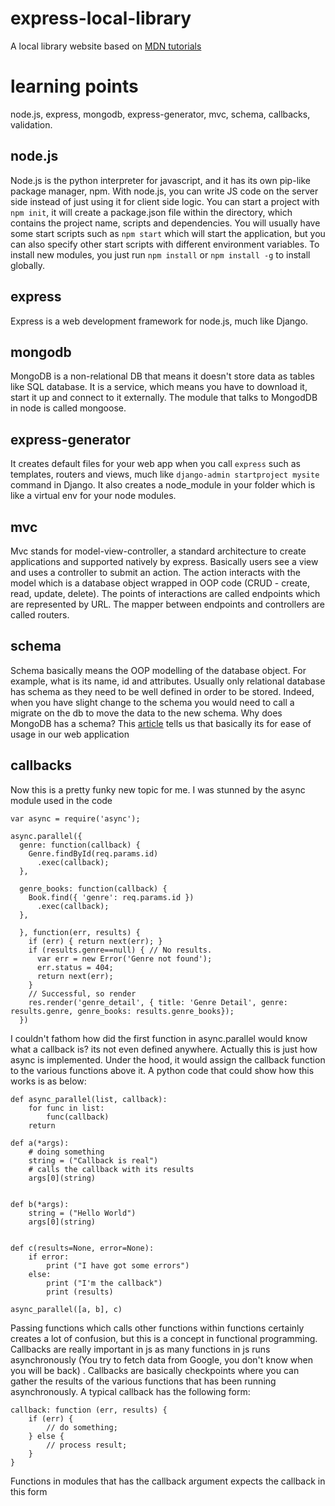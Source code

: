 # express-local-library
A local library website based on [MDN tutorials](https://developer.mozilla.org/en-US/docs/Learn/Server-side/Express_Nodejs/Tutorial_local_library_website)

# learning points
node.js, express, mongodb, express-generator, mvc, schema, callbacks, validation.

## node.js
Node.js is the python interpreter for javascript, and it has its own pip-like package manager, npm. With node.js, you can write JS code on the server side instead of just using it for client side logic. You can start a project with `npm init`, it will create a package.json file within the directory, which contains the project name, scripts and dependencies. You will usually have some start scripts such as `npm start` which will start the application, but you can also specify other start scripts with different environment variables. To install new modules, you just run `npm install` or `npm install -g` to install globally.

## express
Express is a web development framework for node.js, much like Django. 

## mongodb
MongoDB is a non-relational DB that means it doesn't store data as tables like SQL database. It is a service, which means you have to download it, start it up and connect to it externally. The module that talks to MongodDB in node is called mongoose.

## express-generator
It creates default files for your web app when you call `express` such as templates, routers and views, much like `django-admin startproject mysite` command in Django. It also creates a node_module in your folder which is like a virtual env for your node modules.

## mvc
Mvc stands for model-view-controller, a standard architecture to create applications and supported natively by express. Basically users see a view and uses a controller to submit an action. The action interacts with the model which is a database object wrapped in OOP code (CRUD - create, read, update, delete). The points of interactions are called endpoints which are represented by URL. The mapper between endpoints and controllers are called routers.

## schema
Schema basically means the OOP modelling of the database object. For example, what is its name, id and attributes. Usually only relational database has schema as they need to be well defined in order to be stored. Indeed, when you have slight change to the schema you would need to call a migrate on the db to move the data to the new schema. Why does MongoDB has a schema? This [article](http://billpatrianakos.me/blog/2016/07/07/mongodb-and-mongoose-why-define-a-schema/) tells us that basically its for ease of usage in our web application

## callbacks
Now this is a pretty funky new topic for me. I was stunned by the async module used in the code
    
    var async = require('async');
    
    async.parallel({
      genre: function(callback) {
        Genre.findById(req.params.id)
          .exec(callback);
      },

      genre_books: function(callback) {
        Book.find({ 'genre': req.params.id })
          .exec(callback);
      },

      }, function(err, results) {
        if (err) { return next(err); }
        if (results.genre==null) { // No results.
          var err = new Error('Genre not found');
          err.status = 404;
          return next(err);
        }
        // Successful, so render
        res.render('genre_detail', { title: 'Genre Detail', genre: results.genre, genre_books: results.genre_books});
      })
      
I couldn't fathom how did the first function in async.parallel would know what a callback is? its not even defined anywhere. Actually this is just how async is implemented. Under the hood, it would assign the callback function to the various functions above it. A python code that could show how this works is as below:

    def async_parallel(list, callback):
        for func in list:
            func(callback)
        return

    def a(*args):
        # doing something
        string = ("Callback is real")
        # calls the callback with its results
        args[0](string)


    def b(*args):
        string = ("Hello World")
        args[0](string)


    def c(results=None, error=None):
        if error:
            print ("I have got some errors")
        else:
            print ("I'm the callback")
            print (results)
            
    async_parallel([a, b], c)
    
Passing functions which calls other functions within functions certainly creates a lot of confusion, but this is a concept in functional programming. Callbacks are really important in js as many functions in js runs asynchronously (You try to fetch data from Google, you don't know when you will be back) . Callbacks are basically checkpoints where you can gather the results of the various functions that has been running asynchronously. A typical callback has the following form:

    callback: function (err, results) {
        if (err) {
            // do something;
        } else {
            // process result;
        }
    }
    
Functions in modules that has the callback argument expects the callback in this form 
